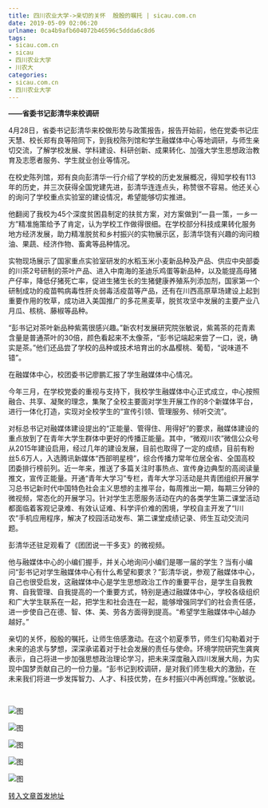 ```yaml
---
title: 四川农业大学->亲切的关怀  殷殷的嘱托 | sicau.com.cn
date: 2019-05-09 02:06:20
urlname: 0ca4b9afb604072b46596c5ddda6c8d6
tags: 
- sicau.com.cn
- sicau
- 四川农业大学
- 川农大
categories:
- sicau.com.cn
- 四川农业大学
---
```



**——省委书记彭清华来校调研**

4月28日，省委书记彭清华来校做形势与政策报告，报告开始前，他在党委书记庄天慧、校长郑有良等陪同下，到我校陈列馆和学生融媒体中心等地调研，与师生亲切交流，了解学校发展、学科建设、科研创新、成果转化、加强大学生思想政治教育及志愿者服务、学生就业创业等情况。

在校史陈列馆，郑有良向彭清华一行介绍了学校的历史发展概况，得知学校有113年的历史，并三次获得全国党建先进，彭清华连连点头，称赞很不容易。他还关心的询问了学校重点实验室的建设情况，希望能够切实推进。

他翻阅了我校为45个深度贫困县制定的扶贫方案，对方案做到“一县一策，一乡一方”精准施策给予了肯定，认为学校工作做得很细。在学校部分科技成果转化服务地方经济发展，助力精准脱贫和乡村振兴的实物展示区，彭清华饶有兴趣的询问粮油、果蔬、经济作物、畜禽等品种情况。

实物现场展示了国家重点实验室研发的水稻玉米小麦新品种及产品、供应中央部委的川茶2号研制的茶叶产品、进入中南海的圣迪乐鸡蛋等新品种，以及能提高母猪产仔率，降低仔猪死亡率，促进生猪生长的生猪健康养殖系列添加剂，国家第一个研制成功的疫苗鸭病毒性肝炎弱毒活疫苗等产品，还有在川西高原草场建设上起到重要作用的牧草，成功进入美国推广的多花黑麦草，脱贫攻坚中发展的主要产业八月瓜、核桃、藤椒等品种。

“彭书记对茶叶新品种紫蔫很感兴趣。”新农村发展研究院张敏说，紫蔫茶的花青素含量是普通茶叶的30倍，颜色看起来不太像茶，“彭书记端起来尝了一口，说，确实是茶。”他们还品尝了学校的品种或技术培育出的水晶樱桃、葡萄，“说味道不错”。

在融媒体中心，校团委书记廖鹏汇报了学生融媒体中心情况。

今年三月，在学校党委的重视与支持下，我校学生融媒体中心正式成立，中心按照融合、共享、凝聚的理念，集聚了全校主要面对学生开展工作的8个新媒体平台，进行一体化打造，实现对全校学生的“宣传引领、管理服务、倾听交流”。

对标总书记对融媒体建设提出的“正能量、管得住、用得好”的要求，融媒体建设的重点放到了在青年大学生群体中更好的传播正能量。其中，“微观川农”微信公众号从2015年建设启用，经过几年的建设发展，目前也取得了一定的成绩，目前有粉丝5.6万人，入选腾讯新媒体“西部明星榜”，综合传播力常年位居全省、全国高校团委排行榜前列。近一年来，推送了多篇关注时事热点、宣传身边典型的高阅读量推文，宣传正能量。开通“青年大学习”专栏，青年大学习活动是共青团组织开展学习总书记新时代中国特色社会主义思想的主推平台，每周推出一期，每期三分钟的微视频，常态化的开展学习。针对学生志愿服务活动在内的各类学生第二课堂活动都面临着客观记录难、有效认证难、科学评价难的困境，学校自主开发了“I川农”手机应用程序，解决了校园活动发布、第二课堂成绩记录、师生互动交流问题。

彭清华还驻足观看了《团团说一干多支》的微视频。

他与融媒体中心的小编们握手，并关心地询问小编们是哪一届的学生？当有小编问“彭书记对学生融媒体中心有什么希望和要求？”彭清华说，参观了融媒体中心，自己也很受启发，这融媒体中心是学生思想政治工作的重要平台，是学生自我教育、自我管理、自我提高的一个重要方式，特别是通过融媒体中心，学校各级组织和广大学生联系在一起，把学生和社会连在一起，能够增强同学们的社会责任感，进一步使自己在德、智、体、美、劳各方面得到提高。“希望学生融媒体中心越办越好。”

亲切的关怀，殷殷的嘱托，让师生倍感激动。在这个初夏季节，师生们勾勒着对于未来的追求与梦想，深深承诺着对于社会发展的责任与使命。环境学院研究生龚爽表示，自己将进一步加强思想政治理论学习，把未来深度融入四川发展大局，为实现中国梦贡献自己的一份力量。“彭书记到校调研，是对我们师生极大的激励，在未来我们将进一步发挥智力、人才、科技优势，在乡村振兴中再创辉煌。”张敏说。

 



![图](https://news.sicau.edu.cn/__local/C/76/9D/B4A03CADECDCD78C49202B422A2_BB043FB2_12ACE.jpg)

![图](https://news.sicau.edu.cn/__local/F/48/E6/BAB22C0EF62863BB0A8F257A1DF_E8AFDF90_1136F.jpg)

![图](https://news.sicau.edu.cn/__local/4/14/AB/410D3231E0A86907CB72046BE0A_0A6A173F_11285.jpg)

![图](https://news.sicau.edu.cn/__local/D/C1/46/D77C7FD2C1A62C0AF15AC4C7093_561166EB_DA74.jpg)

![图](https://news.sicau.edu.cn/__local/B/6F/3A/A60BBB939BF172179F46E5083F5_3CBA1C35_10283.jpg)

[转入文章首发地址](https://news.sicau.edu.cn/info/1135/50954.htm)